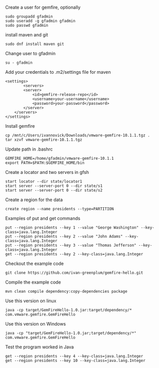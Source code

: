 Create a user for gemfire, optionally
```
sudo groupadd gfadmin
sudo useradd -g gfadmin gfadmin
sudo passwd gfadmin
```

install maven and git
```
sudo dnf install maven git
```
Change user to gfadmin
```
su - gfadmin
```

Add your credentials to .m2/settings file for maven
```
<settings>
        <servers>
        <server>
            <id>gemfire-release-repo</id>
            <username>your-username</username>
            <password>your-password</password>
        </server>
    </servers>
</settings>
```

Install gemfire
```
cp /mnt/c/Users/ivannovick/Downloads/vmware-gemfire-10.1.1.tgz .
tar xzvf vmware-gemfire-10.1.1.tgz
```

Update path in .bashrc
```
GEMFIRE_HOME=/home/gfadmin/vmware-gemfire-10.1.1
export PATH=$PATH:$GEMFIRE_HOME/bin
```

Create a locator and two servers in gfsh
```
start locator --dir state/locator1
start server --server-port 0 --dir state/s1
start server --server-port 0 --dir state/s2
```

Create a region for the data
```
create region --name presidents --type=PARTITION
```

Examples of put and get commands
```
put --region presidents --key 1 --value "George Washington" --key-class=java.lang.Integer
put --region presidents --key 2 --value "John Adams" --key-class=java.lang.Integer
put --region presidents --key 3 --value "Thomas Jefferson" --key-class=java.lang.Integer
get --region presidents --key 2 --key-class=java.lang.Integer
```

Checkout the example code
```text
git clone https://github.com/ivan-greenplum/gemfire-hello.git
```

Compile the example code
```text
mvn clean compile dependency:copy-dependencies package
```


Use this version on linux
```text
java -cp target/GemFireHello-1.0.jar:target/dependency/*  com.vmware.gemfire.GemFireHello
```

Use this version on Windows
```text
java -cp "target/GemFireHello-1.0.jar;target/dependency/*"  com.vmware.gemfire.GemFireHello
```

Test the program worked in Java
```
get --region presidents --key 4 --key-class=java.lang.Integer
get --region presidents --key 10 --key-class=java.lang.Integer
```
